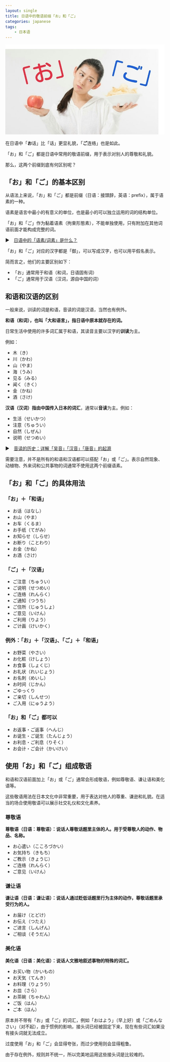 ```yaml
---
layout: single
title: 日语中的敬语前缀「お」和「ご」
categories: japanese
tags:
    - 日本语
---
```


![](/assets/images/ogo/cover.jpeg)

在日语中「**お**话」比「话」更显礼貌，「**ご**连络」也是如此。

「お」和「ご」都是日语中常用的敬语前缀，用于表示对别人的尊敬和礼貌。

那么，这两个前缀到底有何区别呢？

## 「お」和「ご」的基本区别

从语法上来说，「お」和「ご」都是前缀（日语：接頭辞，英语：prefix），属于语素的一种。

语素是语言中最小的有意义的单位，也是最小的可以独立运用的词的结构单位。

「お」和「ご」作为黏着语素（拘束形態素），不能单独使用，只有附加在其他词语前面才能构成完整的词。

▶️　[日语中的「语素/词素」是什么？](japanese/morpheme/)

「お」和「ご」对应的汉字都是「御」，可以写成汉字，也可以用平假名表示。

简而言之，他们的主要区别如下：

- 「お」通常用于和语（和词，日语固有词）
- 「ご」通常用于汉语（汉词，源自中国的词）

## 和语和汉语的区别

一般来说，训读的词是和语，音读的词是汉语，当然也有例外。

**和语（和词），也叫「大和语言」，指日语中原本就存在的词。**

日常生活中使用的许多词汇属于和语，其读音主要以汉字的**训读**为主。

例如：

- 木（き）
- 川（かわ）
- 山（やま）
- 海（うみ）
- 见る（みる）
- 闻く（きく）
- 金（かね）
- 酒（さけ）

**汉语（汉词）指由中国传入日本的词汇**，通常以**音读**为主。例如：

- 生活（せいかつ）
- 注意（ちゅうい）
- 自然（しぜん）
- 说明（せつめい）

▶️　[音读的历史：详解「吴音」「汉音」「唐音」的起源](japanese/onyomi/)

需要注意，并不是所有的和语和汉语都可以搭配「お」或「ご」。表示自然现象、动植物、外来词和公共事物的词通常不使用这两个前缀语素。

## 「お」和「ご」的具体用法

### 「お」＋「和语」

- お话（はなし）
- お山（やま）
- お车（くるま）
- お手纸（てがみ）
- お知らせ（しらせ）
- お断り（ことわり）
- お金（かね）
- お酒（さけ）

### 「ご」＋「汉语」

- ご注意（ちゅうい）
- ご说明（せつめい）
- ご连络（れんらく）
- ご通知（つうち）
- ご住所（じゅうしょ）
- ご意见（いけん）
- ご利用（りよう）
- ご计画（けいかく）

### 例外：「お」＋「汉语」、「ご」＋「和语」

- お野菜（やさい）
- お化粧（けしょう）
- お食事（しょくじ）
- お礼状（れいじょう）
- お名刺（めいし）
- お时间（じかん）
- ごゆっくり
- ご亲切（しんせつ）
- ご入用（にゅうよう）

### 「お」和「ご」都可以

- お返事・ご返事（へんじ）
- お诞生・ご诞生（たんじょう）
- お利息・ご利息（りそく）
- お会计・ご会计（かいけい）

## 使用「お」和「ご」组成敬语

和语和汉语前面加上「お」或「ご」通常会形成敬语，例如尊敬语、谦让语和美化语等。

这些敬语用法在日本文化中非常重要，用于表达对他人的尊重、谦逊和礼貌。在适当的场合使用敬语可以展示社交礼仪和文化素养。

### 尊敬语

**尊敬语（日语：尊敬语）：说话人尊敬话题里主体的人。用于受尊敬人的动作、物品、名称。**

- お心遣い（こころづかい）
- お気持ち（きもち）
- ご教示（きょうじ）
- ご连络（れんらく）
- ご意见（いけん）

### 谦让语

**谦让语（日语：谦让语）：说话人通过贬低话题里行为主体的动作，尊敬话题里承受行为的人。**

- お届け（とどけ）
- お伝え（つたえ）
- ご进言（しんげん）
- ご相谈（そうだん）

### 美化语

**美化语（日语：美化语）：说话人文雅地叙述事物的特殊的词汇。**

- お买い物（かいもの）
- お天気（てんき）
- お料理（りょうり）
- お皿（さら）
- お茶碗（ちゃわん）
- ご饭（はん）
- ご本（ほん）

原本并不带有「お」或「ご」的词汇，例如「おはよう」（早上好）或「ごめんなさい」（对不起），由于惯例的影响，接头词已经被固定下来，现在有些词汇如果没有接头词就无法成立。

过度使用「お」和「ご」会显得夸张，而过少使用则会显得粗鲁。

由于存在例外，规则并不统一，所以完美地运用这些接头词是比较难的。

